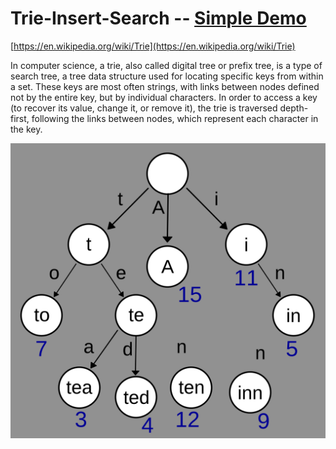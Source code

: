 # Trie-Insert-Search  -- [Simple Demo](https://rish7.github.io/autocomplete-tries/index.html)
[https://en.wikipedia.org/wiki/Trie](https://en.wikipedia.org/wiki/Trie)

In computer science, a trie, also called digital tree or prefix tree, is a type of search tree, a tree data structure used for locating specific keys from within a set. These keys are most often strings, with links between nodes defined not by the entire key, but by individual characters. In order to access a key (to recover its value, change it, or remove it), the trie is traversed depth-first, following the links between nodes, which represent each character in the key.


![Trie data structure](https://raw.githubusercontent.com/rish7/Trie-Insert-Search/main/trie_data_structure.png)
